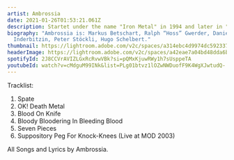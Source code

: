 ```yaml
---
artist: Ambrossia
date: 2021-01-26T01:53:21.061Z
description: Startet under the name "Iron Metal" in 1994 and later in "Brainstorm".
biography: "Ambrossia is: Markus Betschart, Ralph “Hoss” Gwerder, Daniel
  Inderbitzin, Peter Stöckli, Hugo Schelbert."
thumbnail: https://lightroom.adobe.com/v2c/spaces/a314ebc4d9974dc592337c6cdd0126b2/assets/86688a8037b36849c39d0d7ed0c7669d/revisions/24e8ba893fc54c1c9099575a71c6ada3/renditions/868751ecd727e67141517ff5ed6f82dd
headerImage: https://lightroom.adobe.com/v2c/spaces/a42eae7a04bd48dda6b8193b4c695220/assets/b0cab70d402ef6260b42fbee95323096/revisions/04c42b415548451ca234a68e0a821b97/renditions/24b78a465ee05069c7f6cdae36c32ab1
spotifyId: 2J8CCVrAVIZLGxRcRvwVBk?si=pQMxKjuwRWy1h7sUsppeTA
youtubeId: watch?v=cMdguM99INk&list=PLg01btvz1lOZwNWDuofF9K4WgXJwtudQ-
---
```

Tracklist:

1. Spate
2. OK! Death Metal
3. Blood On Knife
4. Bloody Bloodering In Bleeding Blood
5. Seven Pieces
6. Suppository Peg For Knock-Knees (Live at MOD 2003)

All Songs and Lyrics by Ambrossia.